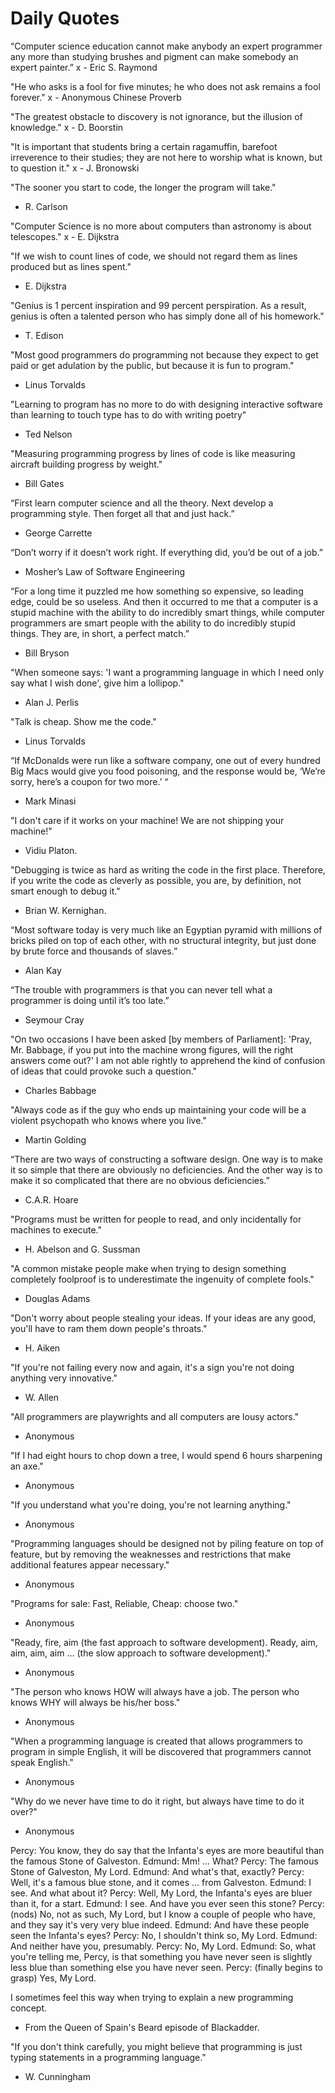 # Daily Quotes

“Computer science education cannot make anybody an expert programmer any more than studying brushes and pigment can make somebody an expert painter.”
x - Eric S. Raymond

"He who asks is a fool for five minutes; he who does not ask remains a fool forever."
x - Anonymous Chinese Proverb

"The greatest obstacle to discovery is not ignorance, but the illusion of knowledge."
x - D. Boorstin

"It is important that students bring a certain ragamuffin, barefoot irreverence to their studies; they are not here to worship what is known, but to question it."
x - J. Bronowski

"The sooner you start to code, the longer the program will take."
- R. Carlson

"Computer Science is no more about computers than astronomy is about telescopes."
x - E. Dijkstra

"If we wish to count lines of code, we should not regard them as lines produced but as lines spent."
- E. Dijkstra

"Genius is 1 percent inspiration and 99 percent perspiration. As a result, genius is often a talented person who has simply done all of his homework."
- T. Edison

"Most good programmers do programming not because they expect to get paid or get adulation by the public, but because it is fun to program."
- Linus Torvalds

"Learning to program has no more to do with designing interactive software than learning to touch type has to do with writing poetry"
- Ted Nelson

 "Measuring programming progress by lines of code is like measuring aircraft building progress by weight."
- Bill Gates

“First learn computer science and all the theory. Next develop a programming style. Then forget all that and just hack.”
- George Carrette

“Don’t worry if it doesn’t work right. If everything did, you’d be out of a job.”
- Mosher’s Law of Software Engineering

“For a long time it puzzled me how something so expensive, so leading edge, could be so useless. And then it occurred to me that a computer is a stupid machine with the ability to do incredibly smart things, while computer programmers are smart people with the ability to do incredibly stupid things. They are, in short, a perfect match.”
- Bill Bryson

"When someone says: 'I want a programming language in which I need only say what I wish done', give him a lollipop."
- Alan J. Perlis

"Talk is cheap. Show me the code."
- Linus Torvalds

“If McDonalds were run like a software company, one out of every hundred Big Macs would give you food poisoning, and the response would be, ‘We’re sorry, here’s a coupon for two more.’ “
- Mark Minasi

"I don't care if it works on your machine! We are not shipping your machine!"
- Vidiu Platon.

"Debugging is twice as hard as writing the code in the first place. Therefore, if you write the code as cleverly as possible, you are, by definition, not smart enough to debug it."
- Brian W. Kernighan.

“Most software today is very much like an Egyptian pyramid with millions of bricks piled on top of each other, with no structural integrity, but just done by brute force and thousands of slaves.”
- Alan Kay

“The trouble with programmers is that you can never tell what a programmer is doing until it’s too late.”
- Seymour Cray

"On two occasions I have been asked [by members of Parliament]: 'Pray, Mr. Babbage, if you put into the machine wrong figures, will the right answers come out?' I am not able rightly to apprehend the kind of confusion of ideas that could provoke such a question."
- Charles Babbage

"Always code as if the guy who ends up maintaining your code will be a violent psychopath who knows where you live."
- Martin Golding

“There are two ways of constructing a software design. One way is to make it so simple that there are obviously no deficiencies. And the other way is to make it so complicated that there are no obvious deficiencies.”
- C.A.R. Hoare

"Programs must be written for people to read, and only incidentally for machines to execute."
- H. Abelson and G. Sussman

"A common mistake people make when trying to design something completely foolproof is to underestimate the ingenuity of complete fools."
- Douglas Adams

"Don't worry about people stealing your ideas. If your ideas are any good, you'll have to ram them down people's throats."
- H. Aiken

"If you're not failing every now and again, it's a sign you're not doing anything very innovative."
- W. Allen

"All programmers are playwrights and all computers are lousy actors."
- Anonymous

"If I had eight hours to chop down a tree, I would spend 6 hours sharpening an axe."
- Anonymous

"If you understand what you're doing, you're not learning anything."
- Anonymous

"Programming languages should be designed not by piling feature on top of feature, but by removing the weaknesses and restrictions that make additional features appear necessary."
- Anonymous

"Programs for sale: Fast, Reliable, Cheap: choose two."
- Anonymous

"Ready, fire, aim (the fast approach to software development).
Ready, aim, aim, aim, aim ... (the slow approach to software development)."
- Anonymous

"The person who knows HOW will always have a job. The person who knows WHY will always be his/her boss."
- Anonymous

"When a programming language is created that allows programmers to program in simple English, it will be discovered that programmers cannot speak English."
- Anonymous

"Why do we never have time to do it right, but always have time to do it over?"
- Anonymous

Percy:  You know, they do say that the Infanta's eyes are more beautiful
        than the famous Stone of Galveston. 
Edmund: Mm! ... What?
Percy:  The famous Stone of Galveston, My Lord.
Edmund: And what's that, exactly?
Percy:  Well, it's a famous blue stone, and it comes ... from Galveston.
Edmund: I see. And what about it?
Percy:  Well, My Lord, the Infanta's eyes are bluer than it, for a start.
Edmund: I see. And have you ever seen this stone?
Percy:  (nods) No, not as such, My Lord, but I know a couple of people who
         have, and they say it's very very blue indeed. 
Edmund: And have these people seen the Infanta's eyes?
Percy:  No, I shouldn't think so, My Lord.
Edmund: And neither have you, presumably.
Percy:  No, My Lord.
Edmund: So, what you're telling me, Percy, is that something you have never
        seen is slightly less blue than something else you have never seen.
Percy:  (finally begins to grasp) Yes, My Lord.

I sometimes feel this way when trying to explain a new programming concept.

- From the Queen of Spain's Beard episode of Blackadder.

"If you don't think carefully, you might believe that programming is just typing statements in a programming language."
- W. Cunningham